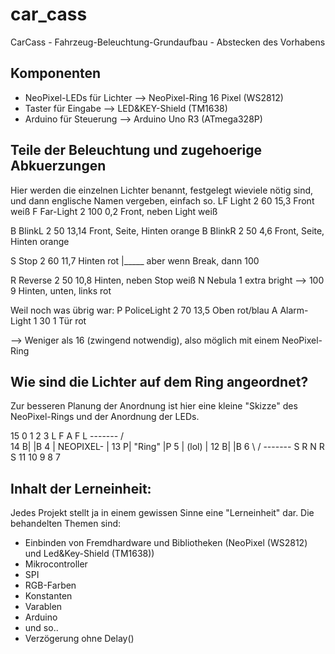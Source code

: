 # car_cass

  CarCass - Fahrzeug-Beleuchtung-Grundaufbau - Abstecken des Vorhabens
  
## Komponenten
- NeoPixel-LEDs für Lichter --> NeoPixel-Ring 16 Pixel (WS2812)
- Taster für Eingabe        --> LED&KEY-Shield (TM1638)
- Arduino für Steuerung     --> Arduino Uno R3 (ATmega328P)

## Teile der Beleuchtung und zugehoerige Abkuerzungen
Hier werden die einzelnen Lichter benannt, festgelegt wieviele nötig sind, und dann englische Namen vergeben, einfach so.
LF Light    2                     60   15,3     Front                    weiß
F Far-Light 2                    100   0,2      Front, neben Light       weiß

B BlinkL    2                     50   13,14    Front, Seite, Hinten     orange
B BlinkR    2                     50   4,6      Front, Seite, Hinten     orange

S Stop      2                     60   11,7     Hinten                   rot
    |_____ aber wenn Break, dann 100

R Reverse   2                     50   10,8     Hinten, neben Stop       weiß
N Nebula    1   extra bright --> 100   9        Hinten, unten, links     rot

Weil noch was übrig war:
P PoliceLight 2                     70   13,5   Oben                     rot/blau
A Alarm-Light 1                     30   1      Tür                      rot

--> Weniger als 16 (zwingend notwendig), also möglich mit einem NeoPixel-Ring

## Wie sind die Lichter auf dem Ring angeordnet?
Zur besseren Planung der Anordnung ist hier eine kleine "Skizze" des NeoPixel-Rings und der Anordnung der LEDs.

   15  0  1  2  3
    L  F  A  F  L
       -------
     /         \
14 B|           |B 4
    | NEOPIXEL- | 
13 P|  "Ring"   |P 5
    |   (lol)   |
12 B|           |B 6
     \         /
       -------
    S  R  N  R  S
   11 10  9  8  7

## Inhalt der Lerneinheit:
Jedes Projekt stellt ja in einem gewissen Sinne eine "Lerneinheit" dar. Die behandelten Themen sind:
- Einbinden von Fremdhardware und Bibliotheken (NeoPixel (WS2812) und Led&Key-Shield (TM1638))
- Mikrocontroller
- SPI
- RGB-Farben
- Konstanten
- Varablen
- Arduino
- und so..
- Verzögerung ohne Delay()
